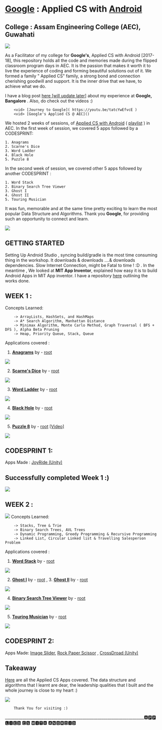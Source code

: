 # [Google](https://developers.google.com/training/android/) : Applied CS with [Android](https://developer.android.com/index.html)
College : Assam Engineering College (AEC), Guwahati
-
<img src="https://github.com/SKKSaikia/Applied-CS-with-Android-AEC/blob/master/photo/aec.jpg">

As a Facilitator of my college for <b>Google's</b>, Applied CS with Android [2017-18], this repository holds all the code and memories made during the flipped classroom program days in AEC. It is the passion that makes it worth it to live the experience of coding and forming beautiful solutions out of it. We formed a family " Applied CS" family, a strong bond and connection cherishing goodwill and support. It is the inner drive that we have, to achieve what we do.

I have a blog post [here [will update later]]() about my experience at <b>Google, Bangalore</b> . Also, do check out the videos :)

        <vid> [Journey to Google]( https://youtu.be/tatcYwEfvcE )
        <vid> [Google's Applied CS @ AEC]()

We hosted 2 weeks of sessions, of [Applied CS with Android](https://cswithandroid.withgoogle.com/) ( [playlist](https://www.youtube.com/watch?v=5LhlA4A_Vv4&list=PLObwPhL-cU6hUPScqhve5VX-3L5jm7xCQ&index=12) ) in AEC. In the first week of session, we covered 5 apps followed by a CODESPRINT:
    
    1. Anagrams
    2. Scarne's Dice
    3. Word Ladder
    4. Black Hole 
    5. Puzzle 8

In the second week of session, we covered other 5 apps followed by another CODESPRINT : 

    1. Word Stack
    2. Binary Search Tree Viewer
    3. Ghost I 
    4. Ghost II
    5. Touring Musician 
    
It was fun, memorable and at the same time pretty exciting to learn the most popular Data Structure and Algorithms. Thank you <b>Google</b>, for providing such an opportunity to connect and learn.

<img src="https://github.com/SKKSaikia/Applied-CS-with-Android-AEC/blob/master/photo/g.jpg">

GETTING STARTED
-

Setting Up Android Studio , syncing build/gradle is the most time consuming thing in the workshop. It downloads & downloads ....& downloads dependencies. Slow Internet Connection, might be Fatal to time ! :D . In the meantime , We looked at <b>MIT App Inventor</b>, explained how easy it is to build Android Apps in MIT App inventor. I have a repository [here](https://github.com/SKKSaikia/MIT-App-Inventor) outlining the works done.

WEEK 1 :
-
Concepts Learned:

        -> ArrayLists, HashSets, and HashMaps
        -> A* Search Algorithm, Manhattan Distance
        -> Minimax Algorithm, Monte Carlo Method, Graph Traversal ( BFS + DFS ), Alpha Beta Pruning
        -> Heap, Priority Queue, Stack, Queue
        
Applications covered :
1. <b>[Anagrams](https://youtu.be/_C33CdeHgrc)</b> by - [root](https://github.com/SKKSaikia/Applied-CS-with-Android-AEC/tree/master/Applied_CS/1_Anagrams)
<img src="https://github.com/SKKSaikia/Applied-CS-with-Android-AEC/blob/master/photo/anagrams.jpg">

2. <b>[Scarne's Dice](https://youtu.be/r65MpuDkbh0)</b> by - [root](https://github.com/SKKSaikia/Applied-CS-with-Android-AEC/tree/master/Applied_CS/2_Scarne's%2BDice)
<img src="https://github.com/SKKSaikia/Applied-CS-with-Android-AEC/blob/master/photo/scarnes__dice.jpg">

3. <b>[Word Ladder](https://youtu.be/pscNb5OSyNQ)</b> by - [root](https://github.com/SKKSaikia/Applied-CS-with-Android-AEC/tree/master/Applied_CS/3_Word%2BLadder)
<img src="https://github.com/SKKSaikia/Applied-CS-with-Android-AEC/blob/master/photo/word__ladder.jpg">

4. <b>[Black Hole](https://youtu.be/o8ojAtCh2Hc)</b> by - [root](https://github.com/SKKSaikia/Applied-CS-with-Android-AEC/tree/master/Applied_CS/4_Black%2BHole)
<img src="https://github.com/SKKSaikia/Applied-CS-with-Android-AEC/blob/master/photo/black_hole.jpg">

5. <b>[Puzzle 8](https://youtu.be/5LhlA4A_Vv4)</b> by - [root](https://github.com/SKKSaikia/Applied-CS-with-Android-AEC/tree/master/Applied_CS/5_Puzzle%2B8) [[Video]](https://youtu.be/ln97PcSTphY)
<img src="https://github.com/SKKSaikia/Applied-CS-with-Android-AEC/blob/master/photo/puzzle8.gif">


CODESPRINT 1:
-
Apps Made : [JoyRide (Unity) ](https://github.com/SKKSaikia/JoyRide)


Successfully completed Week 1 :)
-

<img src="https://github.com/SKKSaikia/Applied-CS-with-Android-AEC/blob/master/photo/happy.gif">

WEEK 2 :
-
<img src="https://github.com/SKKSaikia/Applied-CS-with-Android-AEC/blob/master/photo/g2.jpg">
Concepts Learned:

        -> Stacks, Tree & Trie
        -> Binary Search Trees, AVL Trees
        -> Dynamic Programming, Greedy Programming & Recursive Programming
        -> Linked List, Circular Linked list & Travelling Salesperson Problem
        
Applications covered :
1. <b>[Word Stack](https://youtu.be/deq84jNGCR4)</b> by - [root](https://github.com/SKKSaikia/Applied-CS-with-Android-AEC/tree/master/Applied_CS/6_Word%2BStack)
<img src="https://github.com/SKKSaikia/Applied-CS-with-Android-AEC/blob/master/photo/ws.jpg">

2. <b>[Ghost I](https://youtu.be/0GrB1Vn5RZw)</b> by - [root](https://github.com/SKKSaikia/Applied-CS-with-Android-AEC/tree/master/Applied_CS/8_Ghost%2B1) , 3. <b>[Ghost II](https://youtu.be/8jnntriorQQ)</b> by - [root](https://github.com/SKKSaikia/Applied-CS-with-Android-AEC/tree/master/Applied_CS/9_Ghost%2B2)
<img src="https://github.com/SKKSaikia/Applied-CS-with-Android-AEC/blob/master/photo/ghost.jpg">

4. <b>[Binary Search Tree Viewer](https://youtu.be/YEZo8n2y2v4)</b> by - [root](https://github.com/SKKSaikia/Applied-CS-with-Android-AEC/tree/master/Applied_CS/7_Binary%2BSearch%2BTree%2BViewer)
<img src="https://github.com/SKKSaikia/Applied-CS-with-Android-AEC/blob/master/photo/bst.jpg">

5. <b>[Touring Musician](https://youtu.be/pzL8zDb2HHQ)</b> by - [root](https://github.com/SKKSaikia/Applied-CS-with-Android-AEC/tree/master/Applied_CS/10_TouringMusician)
<img src="https://github.com/SKKSaikia/Applied-CS-with-Android-AEC/blob/master/photo/tm.gif">

CODESPRINT 2:
-

Apps Made: [Image Slider](https://github.com/tahiraaktar/Image_Slider), [Rock Paper Scissor](https://github.com/Hardik97Das/Rock_Paper_Scissor/) , [CrossDroad (Unity)](https://github.com/SKKSaikia/CrossDroad/)

Takeaway
-

[Here](https://github.com/SKKSaikia/Applied-CS-with-Android-AEC/tree/master/Applied_CS) are all the Applied CS Apps covered. The data structure and algorithms that I learnt are dear, the leadership qualities that I built and the whole journey is close to my heart :)

<img src="https://github.com/SKKSaikia/Applied-CS-with-Android-AEC/blob/master/photo/google_applied_cs.jpg">


        Thank You for visiting :)

________________________________________________________________________🅰🅿🅿🅻🅸🅴🅳 🅲🆂 🆆🅸🆃🅷 🅰🅽🅳🆁🅾🅸🅳
